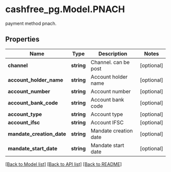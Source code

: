# cashfree_pg.Model.PNACH
payment method pnach.

## Properties

Name | Type | Description | Notes
------------ | ------------- | ------------- | -------------
**channel** | **string** | Channel. can be post | [optional] 
**account_holder_name** | **string** | Account holder name | [optional] 
**account_number** | **string** | Account number | [optional] 
**account_bank_code** | **string** | Account bank code | [optional] 
**account_type** | **string** | Account type | [optional] 
**account_ifsc** | **string** | Account IFSC | [optional] 
**mandate_creation_date** | **string** | Mandate creation date | [optional] 
**mandate_start_date** | **string** | Mandate start date | [optional] 

[[Back to Model list]](../README.md#documentation-for-models) [[Back to API list]](../README.md#documentation-for-api-endpoints) [[Back to README]](../README.md)

